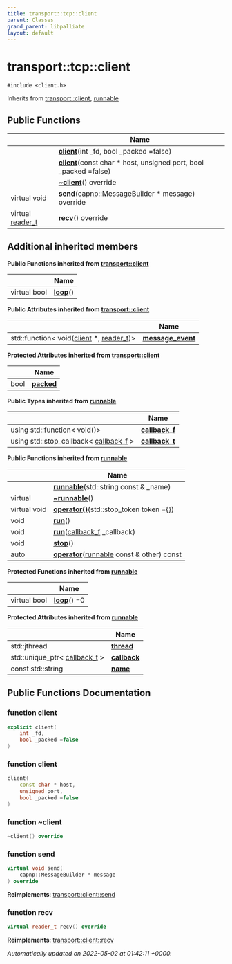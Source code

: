 ```yaml
---
title: transport::tcp::client
parent: Classes
grand_parent: libpalliate
layout: default
---
```


# transport::tcp::client






`#include <client.h>`

Inherits from [transport::client](/libpalliate/generated/Classes/classtransport_1_1client), [runnable](/libpalliate/generated/Classes/classrunnable)

## Public Functions

|                | Name           |
| -------------- | -------------- |
| | **[client](/libpalliate/generated/Classes/classtransport_1_1tcp_1_1client#function-client)**(int _fd, bool _packed =false) |
| | **[client](/libpalliate/generated/Classes/classtransport_1_1tcp_1_1client#function-client)**(const char * host, unsigned port, bool _packed =false) |
| | **[~client](/libpalliate/generated/Classes/classtransport_1_1tcp_1_1client#function-~client)**() override |
| virtual void | **[send](/libpalliate/generated/Classes/classtransport_1_1tcp_1_1client#function-send)**(capnp::MessageBuilder * message) override |
| virtual [reader_t](/libpalliate/generated/Namespaces/namespacetransport#using-reader-t) | **[recv](/libpalliate/generated/Classes/classtransport_1_1tcp_1_1client#function-recv)**() override |

## Additional inherited members

**Public Functions inherited from [transport::client](/libpalliate/generated/Classes/classtransport_1_1client)**

|                | Name           |
| -------------- | -------------- |
| virtual bool | **[loop](/libpalliate/generated/Classes/classtransport_1_1client#function-loop)**() |

**Public Attributes inherited from [transport::client](/libpalliate/generated/Classes/classtransport_1_1client)**

|                | Name           |
| -------------- | -------------- |
| std::function< void([client](/libpalliate/generated/Classes/classtransport_1_1client) *, [reader_t](/libpalliate/generated/Namespaces/namespacetransport#using-reader-t))> | **[message_event](/libpalliate/generated/Classes/classtransport_1_1client#variable-message-event)**  |

**Protected Attributes inherited from [transport::client](/libpalliate/generated/Classes/classtransport_1_1client)**

|                | Name           |
| -------------- | -------------- |
| bool | **[packed](/libpalliate/generated/Classes/classtransport_1_1client#variable-packed)**  |

**Public Types inherited from [runnable](/libpalliate/generated/Classes/classrunnable)**

|                | Name           |
| -------------- | -------------- |
| using std::function< void()> | **[callback_f](/libpalliate/generated/Classes/classrunnable#using-callback-f)**  |
| using std::stop_callback< [callback_f](/libpalliate/generated/Classes/classrunnable#using-callback-f) > | **[callback_t](/libpalliate/generated/Classes/classrunnable#using-callback-t)**  |

**Public Functions inherited from [runnable](/libpalliate/generated/Classes/classrunnable)**

|                | Name           |
| -------------- | -------------- |
| | **[runnable](/libpalliate/generated/Classes/classrunnable#function-runnable)**(std::string const & _name) |
| virtual | **[~runnable](/libpalliate/generated/Classes/classrunnable#function-~runnable)**() |
| virtual void | **[operator()](/libpalliate/generated/Classes/classrunnable#function-operator())**(std::stop_token token ={}) |
| void | **[run](/libpalliate/generated/Classes/classrunnable#function-run)**() |
| void | **[run](/libpalliate/generated/Classes/classrunnable#function-run)**([callback_f](/libpalliate/generated/Classes/classrunnable#using-callback-f) _callback) |
| void | **[stop](/libpalliate/generated/Classes/classrunnable#function-stop)**() |
| auto | **[operator](/libpalliate/generated/Classes/classrunnable#function-operator)**([runnable](/libpalliate/generated/Classes/classrunnable) const & other) const |

**Protected Functions inherited from [runnable](/libpalliate/generated/Classes/classrunnable)**

|                | Name           |
| -------------- | -------------- |
| virtual bool | **[loop](/libpalliate/generated/Classes/classrunnable#function-loop)**() =0 |

**Protected Attributes inherited from [runnable](/libpalliate/generated/Classes/classrunnable)**

|                | Name           |
| -------------- | -------------- |
| std::jthread | **[thread](/libpalliate/generated/Classes/classrunnable#variable-thread)**  |
| std::unique_ptr< [callback_t](/libpalliate/generated/Classes/classrunnable#using-callback-t) > | **[callback](/libpalliate/generated/Classes/classrunnable#variable-callback)**  |
| const std::string | **[name](/libpalliate/generated/Classes/classrunnable#variable-name)**  |


## Public Functions Documentation

### function client

```cpp
explicit client(
    int _fd,
    bool _packed =false
)
```


### function client

```cpp
client(
    const char * host,
    unsigned port,
    bool _packed =false
)
```


### function ~client

```cpp
~client() override
```


### function send

```cpp
virtual void send(
    capnp::MessageBuilder * message
) override
```


**Reimplements**: [transport::client::send](/libpalliate/generated/Classes/classtransport_1_1client#function-send)


### function recv

```cpp
virtual reader_t recv() override
```


**Reimplements**: [transport::client::recv](/libpalliate/generated/Classes/classtransport_1_1client#function-recv)



_Automatically updated on 2022-05-02 at 01:42:11 +0000._